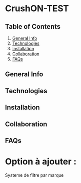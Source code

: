 # CrushON-TEST

## Table of Contents
1. [General Info](#general-info)
2. [Technologies](#technologies)
3. [Installation](#installation)
4. [Collaboration](#collaboration)
5. [FAQs](#faqs)

## General Info
<a name="general-info"></a>



## Technologies
<a name="technologies"></a>

## Installation
<a name="installation"></a>

## Collaboration
<a name="collaboration"></a>


## FAQs
<a name="faqs"></a>

# Option à ajouter : 
 Systeme de filtre par marque
#
#
#
#
#
#
#
#
#
#
